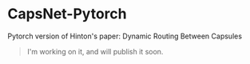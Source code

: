 # CapsNet-Pytorch
Pytorch version of Hinton's paper: Dynamic Routing Between Capsules

>I'm working on it, and will publish it soon.
